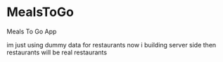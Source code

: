 # MealsToGo

Meals To Go App 

im just using dummy data for restaurants 
now i building server side then restaurants will be real restaurants 
 
 
 
